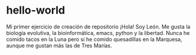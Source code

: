 # hello-world
Mi primer ejercicio de creación de repositorio
¡Hola! Soy León. Me gusta la biología evolutiva, la bioinformática, emacs, python y la libertad.
Nunca he comido tacos en la Luna pero si he comido quesadillas en la Marquesa, aunque me gustan más las de Tres Marías.
